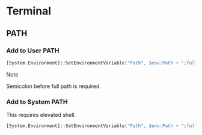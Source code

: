 # Terminal
## PATH
### Add to User PATH
```ps
[System.Environment]::SetEnvironmentVariable("Path", $env:Path + ";full/path/here", [System.EnvironmentVariableTarget]::User)
```

> [!NOTE]
> Semicolon before full path is required.

### Add to System PATH
This requires elevated shell.
```ps
[System.Environment]::SetEnvironmentVariable("Path", $env:Path + ";full/path/here", [System.EnvironmentVariableTarget]::Machine)
```
